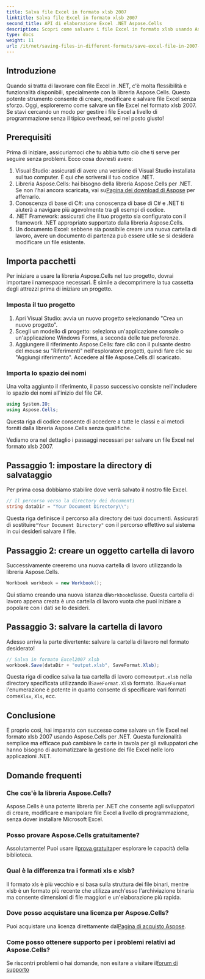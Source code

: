 ```yaml
---
title: Salva file Excel in formato xlsb 2007
linktitle: Salva file Excel in formato xlsb 2007
second_title: API di elaborazione Excel .NET Aspose.Cells
description: Scopri come salvare i file Excel in formato xlsb usando Aspose.Cells per .NET! Ti aspetta una guida passo passo con esempi pratici.
type: docs
weight: 11
url: /it/net/saving-files-in-different-formats/save-excel-file-in-2007-xlsb-format/
---
```

## Introduzione
Quando si tratta di lavorare con file Excel in .NET, c'è molta flessibilità e funzionalità disponibili, specialmente con la libreria Aspose.Cells. Questo potente strumento consente di creare, modificare e salvare file Excel senza sforzo. Oggi, esploreremo come salvare un file Excel nel formato xlsb 2007. Se stavi cercando un modo per gestire i file Excel a livello di programmazione senza il tipico overhead, sei nel posto giusto! 
## Prerequisiti
Prima di iniziare, assicuriamoci che tu abbia tutto ciò che ti serve per seguire senza problemi. Ecco cosa dovresti avere:
1. Visual Studio: assicurati di avere una versione di Visual Studio installata sul tuo computer. È qui che scriverai il tuo codice .NET. 
2.  Libreria Aspose.Cells: hai bisogno della libreria Aspose.Cells per .NET. Se non l'hai ancora scaricata, vai su[Pagina dei download di Aspose](https://releases.aspose.com/cells/net/) per afferrarlo. 
3. Conoscenza di base di C#: una conoscenza di base di C# e .NET ti aiuterà a navigare più agevolmente tra gli esempi di codice.
4. .NET Framework: assicurati che il tuo progetto sia configurato con il framework .NET appropriato supportato dalla libreria Aspose.Cells.
5. Un documento Excel: sebbene sia possibile creare una nuova cartella di lavoro, avere un documento di partenza può essere utile se si desidera modificare un file esistente.
## Importa pacchetti
Per iniziare a usare la libreria Aspose.Cells nel tuo progetto, dovrai importare i namespace necessari. È simile a decomprimere la tua cassetta degli attrezzi prima di iniziare un progetto.
### Imposta il tuo progetto
1. Apri Visual Studio: avvia un nuovo progetto selezionando "Crea un nuovo progetto". 
2. Scegli un modello di progetto: seleziona un'applicazione console o un'applicazione Windows Forms, a seconda delle tue preferenze.
3. Aggiungere il riferimento Aspose.Cells: fare clic con il pulsante destro del mouse su "Riferimenti" nell'esploratore progetti, quindi fare clic su "Aggiungi riferimento". Accedere al file Aspose.Cells.dll scaricato.
### Importa lo spazio dei nomi
Una volta aggiunto il riferimento, il passo successivo consiste nell'includere lo spazio dei nomi all'inizio del file C#.
```csharp
using System.IO;
using Aspose.Cells;
```
Questa riga di codice consente di accedere a tutte le classi e ai metodi forniti dalla libreria Aspose.Cells senza qualifiche.

Vediamo ora nel dettaglio i passaggi necessari per salvare un file Excel nel formato xlsb 2007.
## Passaggio 1: impostare la directory di salvataggio
Per prima cosa dobbiamo stabilire dove verrà salvato il nostro file Excel.

```csharp
// Il percorso verso la directory dei documenti
string dataDir = "Your Document Directory\\";
```
 Questa riga definisce il percorso alla directory dei tuoi documenti. Assicurati di sostituire`"Your Document Directory"` con il percorso effettivo sul sistema in cui desideri salvare il file.
## Passaggio 2: creare un oggetto cartella di lavoro
Successivamente creeremo una nuova cartella di lavoro utilizzando la libreria Aspose.Cells.

```csharp
Workbook workbook = new Workbook();
```
 Qui stiamo creando una nuova istanza di`Workbook`classe. Questa cartella di lavoro appena creata è una cartella di lavoro vuota che puoi iniziare a popolare con i dati se lo desideri.
## Passaggio 3: salvare la cartella di lavoro
Adesso arriva la parte divertente: salvare la cartella di lavoro nel formato desiderato!
```csharp
// Salva in formato Excel2007 xlsb
workbook.Save(dataDir + "output.xlsb", SaveFormat.Xlsb);
```
 Questa riga di codice salva la tua cartella di lavoro come`output.xlsb` nella directory specificata utilizzando il`SaveFormat.Xlsb` formato. Il`SaveFormat` l'enumerazione è potente in quanto consente di specificare vari formati come`Xlsx`, `Xls`, ecc.
## Conclusione
E proprio così, hai imparato con successo come salvare un file Excel nel formato xlsb 2007 usando Aspose.Cells per .NET. Questa funzionalità semplice ma efficace può cambiare le carte in tavola per gli sviluppatori che hanno bisogno di automatizzare la gestione dei file Excel nelle loro applicazioni .NET.

## Domande frequenti
### Che cos'è la libreria Aspose.Cells?
Aspose.Cells è una potente libreria per .NET che consente agli sviluppatori di creare, modificare e manipolare file Excel a livello di programmazione, senza dover installare Microsoft Excel.
### Posso provare Aspose.Cells gratuitamente?
 Assolutamente! Puoi usare il[prova gratuita](https://releases.aspose.com/)per esplorare le capacità della biblioteca.
### Qual è la differenza tra i formati xls e xlsb?
Il formato xls è più vecchio e si basa sulla struttura dei file binari, mentre xlsb è un formato più recente che utilizza anch'esso l'archiviazione binaria ma consente dimensioni di file maggiori e un'elaborazione più rapida.
### Dove posso acquistare una licenza per Aspose.Cells?
 Puoi acquistare una licenza direttamente dal[Pagina di acquisto Aspose](https://purchase.aspose.com/buy).
### Come posso ottenere supporto per i problemi relativi ad Aspose.Cells?
 Se riscontri problemi o hai domande, non esitare a visitare il[forum di supporto](https://forum.aspose.com/c/cells/9)